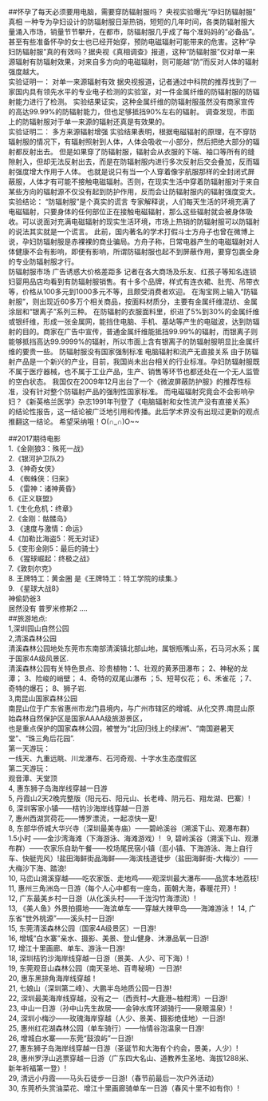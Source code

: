 ##怀孕了每天必须要用电脑，需要穿防辐射服吗？
央视实验曝光“孕妇防辐射服” 真相 一种专为孕妇设计的防辐射服日渐热销，短短的几年时间，各类防辐射服大量涌入市场，销量节节攀升，在都市，防辐射服几乎成了每个准妈妈的“必备品”。甚至有些准备怀孕的女士也已经开始穿，预防电磁辐射可能带来的危害。这种“孕妇防辐射服”真的有效吗？据央视《真相调查》报道，这种“防辐射服”仅对单一来源辐射有防辐射效果，对来自多方向的电磁辐射，则可能越“防”而反对人体的辐射强度越大。   
实验证明一： 对单一来源辐射有效 据央视报道，记者通过中科院的推荐找到了一家国内具有领先水平的专业电子检测的实验室，对一件金属纤维的防辐射服的防辐射能力进行了检测。 实验结果证实，这种金属纤维的防辐射服虽然没有商家宣传的高达99.99%的防辐射能力，但也足够抵挡90%左右的辐射。 调查发现，市面上的防辐射服对于单一来源的辐射还真是有效果的。  
实验证明二： 多方来源辐射增强 实验结果表明，根据电磁辐射的原理，在不穿防辐射服的情况下，有辐射照射到人体，人体会吸收一小部分，然后把绝大部分的辐射都反射出去。 但是如果穿了防辐射服，辐射会从衣服的下端、袖口等所有的缝隙射入，但却无法反射出去，而是在防辐射服内进行多次反射后交会叠加，反而辐射强度增大作用于人体。 也就是说只有当一个人穿着像宇航服那样的全封闭式屏蔽服，人体才有可能不接触电磁辐射。否则，在现实生活中穿着防辐射服对于来自某些方向的辐射源不仅没有起到防护作用，反而会让防辐射服内的辐射强度变大。  
实验结论： “防辐射服”是个真实的谎言 专家解释说，人们每天生活的环境充满了电磁辐射，只要身体的任何部位正在接触电磁辐射，那么这些辐射就会被身体吸收。可以说面对充满电磁辐射的现实生活环境，市场上热销的防辐射服可以防辐射的说法其实就是一个谎言。 此前，国内著名的学术打假斗士方舟子也曾在微博上说，孕妇防辐射服是赤裸裸的商业骗局。方舟子称，日常电器产生的电磁辐射对人体健康不会有影响，即便有影响，所谓防辐射服也起不到屏蔽作用，要穿包裹全身的专业防辐射服才行。  
防辐射服市场 广告诱惑大价格差距多 记者在各大商场及乐友、红孩子等知名连锁妇婴用品店均看到有防辐射服销售。有十多个品牌，样式有连衣裙、肚兜、吊带衣等，价格从100多元到1000多元不等，且颇受消费者欢迎。 在淘宝网上输入“防辐射服”，则出现近60多万个相关商品，按面料材质分，主要有金属纤维混纺、金属涂层和“银离子”系列三种。 在防辐射的衣服面料里，织进了5%到30%的金属纤维或银纤维，形成一张金属网，能挡住电脑、手机、基站等产生的电磁波，达到防辐射的目的。商家在广告中宣传，普通金属纤维能抵挡99.99%的辐射，而银离子则能够抵挡高达99.9999%的辐射，所以市面上含有银离子的防辐射服明显比金属纤维的要贵一些。 防辐射服没有国家强制标准 电脑辐射和流产无直接关系 由于防辐射产品是一个新兴的产业，目前，我国尚未出台相关的行业标准。孕妇防辐射服既不属于医疗器械，也不属于工业产品，生产、销售等环节也都还处在一个无人监管的空白状态。 我国仅在2009年12月出台了一个《微波屏蔽防护服》的推荐性标准，没有针对整个防辐射产品的强制性国家标准。 而电磁辐射究竟会不会影响孕妇？《新英格兰医学》杂志1991年刊登了《电脑辐射和女性流产没有直接关系》的结论性报告，这一结论被广泛地引用和传播。此后学术界没有出现过更新的观点推翻这一结论。 希望采纳哦！O(∩_∩)O~~

##2017期待电影  
1.《金刚狼3：殊死一战》  
2.《银河护卫队2》  
3. 《神奇女侠》  
4. 《蜘蛛侠：归来》  
5. 《雷神：诸神黄昏》  
6.《正义联盟》  
1.《生化危机：终章》  
2.《金刚：骷髅岛》  
3. 《速度与激情：命运》  
4.《加勒比海盗5：死无对证》  
5.《变形金刚5：最后的骑士》  
6. 《猩球崛起：终极之战》  
7.《敦刻尔克》  
8. 王牌特工：黄金圈 是《王牌特工：特工学院的续集.》  
9. 《星球大战8》  
神偷奶爸3  
居然没有 普罗米修斯2 ....  
##旅游地点:   
1,深圳园山自然公园  
2,清溪森林公园  
清溪森林公园地处东莞市东南部清溪镇北部山地，属银瓶嘴山系，石马河水系；属于国家4A级风景区.  
清溪森林公园有关特色景点、珍贵植物：1、壮观的黄茅田瀑布； 2、神秘的龙潭； 3、险峻的峭壁； 4、奇特的双尾山瀑布 ；5、短萼仪花； 6、禾雀花 ；7、奇特的爆石； 8、狮子岩.  
3,南昆山国家森林公园    
南昆山位于广东省惠州市龙门县境内，与广州市辖区的增城、从化交界.南昆山原始森林自然保护区是国家AAAA级旅游景区，  
也是重点保护的国家森林公园，被誉为“北回归线上的绿洲”、“南国避暑天堂”、“珠三角后花园”.    
第一天游玩：    
一线天、九重远眺、川龙瀑布、石河奇观、十字水生态度假区  
第二天游玩：  
观音潭、天堂顶  
4, 惠东狮子岛海岸线穿越一日游  
5, 丹霞山2天2晚完整版（阳元石、阳元山、长老峰、阴元石、翔龙湖、巴寨）!   
6, 深圳客家小镇——桔钓沙海岸线穿越一日游  
7, 惠州西湖赏荷花——博罗漂流，一起凉快一夏!  
8, 东部华侨城大华兴寺（深圳最美寺庙）——碧岭溪谷（溯溪下山、观瀑布群）1.5小时 ——金沙湾海滩（下海游泳、海滩游戏）!  
9, 碧岭溪谷（溯溪下山、观瀑布群）——农家乐自助午餐——校场尾民宿小镇（逛小镇、下海游泳、海上自行车、快艇兜风）!盐田海鲜街品海鲜——海滨栈道徒步（盐田海鲜街-大梅沙）——大梅沙下海、踏浪!  
10, 马峦山溯溪穿越——吃农家饭、走地鸡——观深圳最大瀑布——品赏本地荔枝!   
11, 惠州三角洲岛一日游（每个人心中都有一座岛，面朝大海，春暖花开）!   
12, 广东最美乡村一日游（从化溪头村——千泷沟竹海漂流）!  
13, 《美人鱼》外景拍摄地——海滨单车——穿越大辣甲岛——海滩游泳！ 
14, 广东省“世外桃源”——溪头村一日游!  
15, 东莞清溪森林公园（国家4A级景区）一日游!  
16, 增城“白水寨”亲水、摄影、美景、登山健身、沐瀑品氧一日游!   
17, 增江十里画廊、单车、游泳一日游!  
18, 深圳桔钓沙海岸线穿越一日游（景美、人少、可下海）!  
19, 东莞观音山森林公园（南天圣地、百粤秘境）一日游!  
20, 惠东黑排角海岸线穿越！   
21, 七娘山（深圳第二峰）、大鹏半岛地质公园一日游!  
22, 深圳最美海岸线穿越，没有之一（西贡村~大鹿港~柚柑湾）一日游!   
23, 中山一日游（孙中山先生故居——金钟水库环湖骑行——泉眼温泉）!  
24, 深圳小梅沙——玫瑰海岸穿越（人少、景美、摄影绝佳地）一日游!   
25, 惠州红花湖森林公园（单车骑行）——怡情谷泡温泉一日游!   
26, 增城白水寨——东莞“鼓浪屿”一日游!  
27, 惠东狮子岛海岸线穿越一日游（圣诞节和大海有个约会，景美，人少）!   
28, 惠州罗浮山逃票穿越一日游（广东四大名山、道教养生圣地、海拔1288米、新年祈福第一登）!  
29, 清远小丹霞——马头石徒步一日游!（春节前最后一次户外活动）  
30, 东莞桥头赏油菜花、增江十里画廊骑单车一日游（春风十里不如有你）!   
